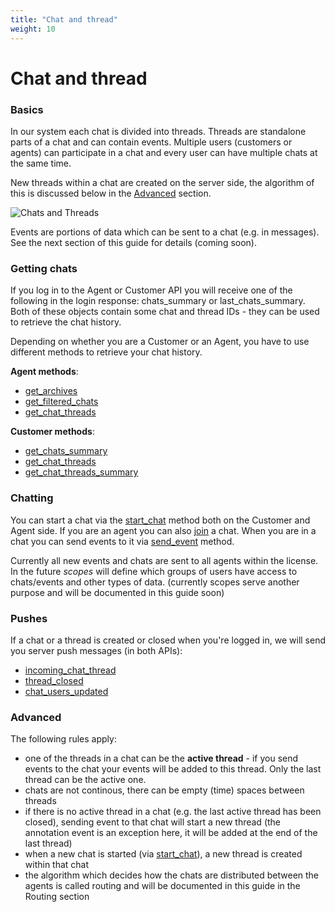 ```yaml
---
title: "Chat and thread"
weight: 10
---
```


# Chat and thread


### Basics

In our system each chat is divided into threads. Threads are standalone parts of a chat and can contain events. Multiple users (customers or agents) can participate in a chat and every user can have multiple chats at the same time.

New threads within a chat are created on the server side, the algorithm of this is discussed below in the [Advanced](#advanced) section.

![Chats and Threads](../images/chats.png "chats and threads")

Events are portions of data which can be sent to a chat (e.g. in messages). See the next section of this guide for details (coming soon).

### Getting chats

If you log in to the Agent or Customer API you will receive one of the following in the login response: chats_summary or last_chats_summary.  Both of these objects contain some chat and thread IDs - they can be used to retrieve the chat history.

Depending on whether you are a Customer or an Agent, you have to use different methods to retrieve your chat history.

**Agent methods**:

 - [get_archives](../../agent-api/client-server#get-archives)
 - [get_filtered_chats](../../agent-api/client-server#get-filtered-chats)
 - [get_chat_threads](../../agent-api/client-server#get-chat-threads)

**Customer methods**:

 - [get_chats_summary](../../customer-api/client-server#get-chats-summary)
 - [get_chat_threads](../../customer-api/client-server#get-chat-threads)
 - [get_chat_threads_summary](../../customer-api/client-server#get-chat-threads-summary)

### Chatting

You can start a chat via the [start_chat](../../agent-api/client-server#start-chat) method both on the Customer and Agent side. If you are an agent you can also [join](../../agent-api/client-server#join-chat) a chat. When you are in a chat you can send events to it via [send_event](../../agent-api/client-server#send-event) method.

Currently all new events and chats are sent to all agents within the license. In the future *scopes* will define which groups of users have access to chats/events and other types of data. (currently scopes serve another purpose and will be documented in this guide soon)

### Pushes

 If a chat or a thread is created or closed when you're logged in, we will send you server push messages (in both APIs):

 - [incoming_chat_thread](../../agent-api/server-client#incoming-chat-thread)
 - [thread_closed](../../agent-api/server-client#thread-closed)
 - [chat_users_updated](../../agent-api/server-client#chat-users-updated)


### Advanced

The following rules apply:

 - one of the threads in a chat can be the **active thread** - if you send events to the chat your events will be added to this thread. Only the last thread can be the active one.
 - chats are not continous, there can be empty (time) spaces between threads
 - if there is no active thread in a chat (e.g. the last active thread has been closed), sending event to that chat will start a new thread (the annotation event is an exception here, it will be added at the end of the last thread)
 - when a new chat is started (via [start_chat](../../agent-api/client-server#start-chat)), a new thread is created within that chat
 - the algorithm which decides how the chats are distributed between the agents is called routing and will be documented in this guide in the Routing section
